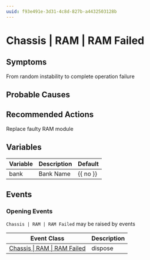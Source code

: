```yaml
---
uuid: f93e491e-3d31-4c8d-827b-a4432503128b
---
```

# Chassis | RAM | RAM Failed

## Symptoms

From random instability to complete operation failure

## Probable Causes

## Recommended Actions

Replace faulty RAM module

## Variables

| Variable | Description | Default  |
| -------- | ----------- | -------- |
| bank     | Bank Name   | {{ no }} |

## Events

### Opening Events
`Chassis | RAM | RAM Failed` may be raised by events

| Event Class                                                                          | Description |
| ------------------------------------------------------------------------------------ | ----------- |
| [Chassis \| RAM \| RAM Failed](../event-classes-reference/chassis/ram/ram-failed.md) | dispose     |
